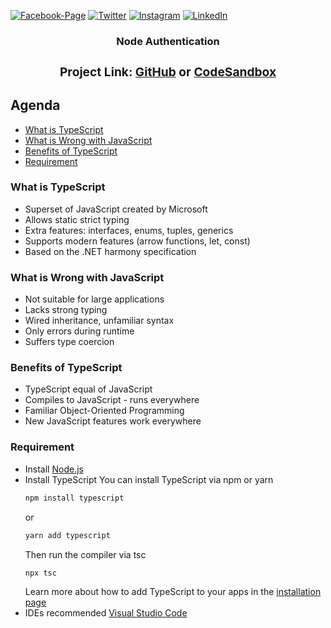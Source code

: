 [![Facebook-Page][facebook-shield]][facebook-url]
[![Twitter][twitter-shield]][twitter-url]
[![Instagram][instagram-shield]][instagram-url]
[![LinkedIn][linkedin-shield]][linkedin-url]

<p align="center">
  <h3 align="center">Node Authentication
  <div align="center"><h3>Project Link: <a href="https://github.com/rsshonjoydas/TypeScrip">GitHub</a> or <a href="https://codesandbox.io/s/github/rsshonjoydas/TypeScrip/tree/main">CodeSandbox</a></h3></div>

## Agenda

- [What is TypeScript](#what-is-typeScript)
- [What is Wrong with JavaScript](#what's-wrong-with-javaScrip)
- [Benefits of TypeScript](#benefits-of-typeScript)
- [Requirement](#requirement)

### What is TypeScript

- Superset of JavaScript created by Microsoft
- Allows static strict typing
- Extra features: interfaces, enums, tuples, generics
- Supports modern features (arrow functions, let, const)
- Based on the .NET harmony specification

### What is Wrong with JavaScript

- Not suitable for large applications
- Lacks strong typing
- Wired inheritance, unfamiliar syntax
- Only errors during runtime
- Suffers type coercion

### Benefits of TypeScript

- TypeScript equal of JavaScript
- Compiles to JavaScript - runs everywhere
- Familiar Object-Oriented Programming
- New JavaScript features work everywhere

### Requirement

- Install <a href="https://nodejs.org/en/">Node.js</a>
- Install TypeScript
    You can install TypeScript via npm or yarn
    ```sh
    npm install typescript
    ```
    or
    ```sh
    yarn add typescript
    ```
    Then run the compiler via tsc
    ```sh
    npx tsc
    ```
    Learn more about how to add TypeScript to your apps in the <a href="https://www.typescriptlang.org/download">installation page</a>
- IDEs recommended <a href="https://code.visualstudio.com/">Visual Studio Code</a>

<!-- MARKDOWN LINKS & IMAGES -->

[facebook-shield]: https://img.shields.io/badge/-Facebook-black.svg?style=flat-square&logo=facebook&color=555&logoColor
[facebook-url]: https://facebook.com/rsshonjoydas
[twitter-shield]: https://img.shields.io/badge/-Facebook-black.svg?style=flat-square&logo=twitter&color=555&logoColor
[twitter-url]: https://twitter.com/rsshonjoydas
[instagram-shield]: https://img.shields.io/badge/-Instagram-black.svg?style=flat-square&logo=instagram&color=555&logoColor
[instagram-url]: https://instagram.com/rsshonjoydas
[linkedin-shield]: https://img.shields.io/badge/-LinkedIn-black.svg?style=flat-square&logo=linkedin&colorB
[linkedin-url]: https://linkedin.com/in/rsshonjoydas
